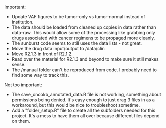 Important:
- Update VAF figures to be tumor-only vs tumor-normal instead of institution.
- The data should be loaded from cleaned up copies in data rather than data-raw.  This would allow some of the processing like grabbing only drugs associated with cancer regimens to be propaged more cleanly.
- The sunburst code seems to still uses the data lists - not great.
- Move the drug data input/output to /data/clin
- Move R2.1.3 in front of R2.1.2.
- Read over the material for R2.1.3 and beyond to make sure it still makes sense.
- The /manual folder can't be reproduced from code.  I probably need to find some way to track this.

Not too important:
- The save_oncokb_annotated_data.R file is not working, something about permissions being denied.  It's easy enough to just drag 3 files in as a workaround, but this would be nice to troubleshoot sometime.
- Add a "folder_setup.R" file to create all the subfolders needed for this project.  It's a mess to have them all over because different files depend on them.
